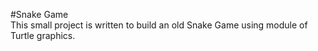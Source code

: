 #Snake Game
<br>
This small project is written to build an old Snake Game using module of Turtle graphics.
